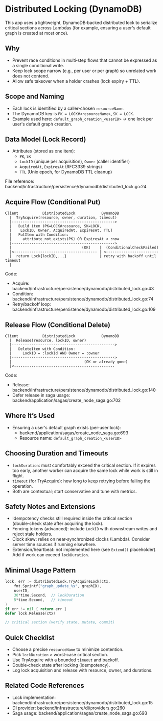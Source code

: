 # Distributed Locking (DynamoDB)

This app uses a lightweight, DynamoDB‑backed distributed lock to serialize critical sections across Lambdas (for example, ensuring a user's default graph is created at most once).

## Why
- Prevent race conditions in multi‑step flows that cannot be expressed as a single conditional write.
- Keep lock scope narrow (e.g., per user or per graph) so unrelated work does not contend.
- Allow safe takeover when a holder crashes (lock expiry + TTL).

## Scope and Naming
- Each lock is identified by a caller‑chosen `resourceName`.
- The DynamoDB key is `PK = LOCK#<resourceName>`, `SK = LOCK`.
- Example used here: `default_graph_creation_<userID>` → one lock per user's default graph creation.

## Data Model (Lock Record)
- Attributes (stored as one item):
  - `PK`, `SK`
  - `LockID` (unique per acquisition), `Owner` (caller identifier)
  - `AcquiredAt`, `ExpiresAt` (RFC3339 strings)
  - `TTL` (Unix epoch, for DynamoDB TTL cleanup)

File reference: backend/infrastructure/persistence/dynamodb/distributed_lock.go:24

## Acquire Flow (Conditional Put)
```
Client           DistributedLock            DynamoDB
  |  TryAcquire(resource, owner, duration, timeout)
  |----------------------------------------------->
  |   Build item (PK=LOCK#resource, SK=LOCK,
  |    LockID, Owner, AcquiredAt, ExpiresAt, TTL)
  |   PutItem with Condition:
  |     attribute_not_exists(PK) OR ExpiresAt < :now
  |----------------------------------------------->
  |                                (OK)    |  (ConditionalCheckFailed)
  |<-------------------------------------- | <------------------------
  |  return Lock{lockID,...}               | retry with backoff until timeout
  |
```

Code:
- Acquire: backend/infrastructure/persistence/dynamodb/distributed_lock.go:43
- Condition: backend/infrastructure/persistence/dynamodb/distributed_lock.go:74
- Retry/backoff loop: backend/infrastructure/persistence/dynamodb/distributed_lock.go:109

## Release Flow (Conditional Delete)
```
Client           DistributedLock            DynamoDB
  |  Release(resource, lockID, owner)
  |----------------------------------------------->
  |   DeleteItem with Condition:
  |     LockID = :lockId AND Owner = :owner
  |----------------------------------------------->
  |                                 (OK or already gone)
  |<----------------------------------------------
```

Code:
- Release: backend/infrastructure/persistence/dynamodb/distributed_lock.go:140
- Defer release in saga usage: backend/application/sagas/create_node_saga.go:702

## Where It’s Used
- Ensuring a user's default graph exists (per‑user lock):
  - backend/application/sagas/create_node_saga.go:693
  - Resource name: `default_graph_creation_<userID>`

## Choosing Duration and Timeouts
- `lockDuration`: must comfortably exceed the critical section. If it expires too early, another worker can acquire the same lock while work is still in flight.
- `timeout` (for TryAcquire): how long to keep retrying before failing the operation.
- Both are contextual; start conservative and tune with metrics.

## Safety Notes and Extensions
- Idempotency checks still required inside the critical section (double‑check state after acquiring the lock).
- Fencing tokens (advanced): include `LockID` with downstream writes and reject stale holders.
- Clock skew: relies on near‑synchronized clocks (Lambda). Consider server time sources if running elsewhere.
- Extension/heartbeat: not implemented here (see `Extend()` placeholder). Add if work can exceed `lockDuration`.

## Minimal Usage Pattern
```go
lock, err := distributedLock.TryAcquireLock(ctx,
    fmt.Sprintf("graph_update_%s", graphID),
    userID,
    30*time.Second,  // lockDuration
    5*time.Second,   // timeout
)
if err != nil { return err }
defer lock.Release(ctx)

// critical section (verify state, mutate, commit)
```

## Quick Checklist
- Choose a precise `resourceName` to minimize contention.
- Pick `lockDuration` > worst‑case critical section.
- Use TryAcquire with a bounded `timeout` and backoff.
- Double‑check state after locking (idempotency).
- Log lock acquisition and release with resource, owner, and durations.

## Related Code References
- Lock implementation: backend/infrastructure/persistence/dynamodb/distributed_lock.go:15
- DI provider: backend/infrastructure/di/providers.go:260
- Saga usage: backend/application/sagas/create_node_saga.go:693


